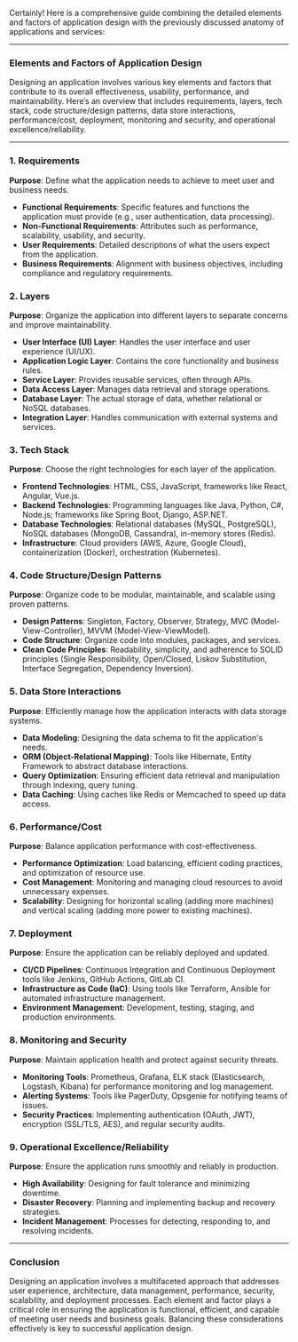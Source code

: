 Certainly! Here is a comprehensive guide combining the detailed elements and factors of application design with the previously discussed anatomy of applications and services:

---

### Elements and Factors of Application Design

Designing an application involves various key elements and factors that contribute to its overall effectiveness, usability, performance, and maintainability. Here’s an overview that includes requirements, layers, tech stack, code structure/design patterns, data store interactions, performance/cost, deployment, monitoring and security, and operational excellence/reliability.

---

### 1. Requirements

**Purpose**: Define what the application needs to achieve to meet user and business needs.

- **Functional Requirements**: Specific features and functions the application must provide (e.g., user authentication, data processing).
- **Non-Functional Requirements**: Attributes such as performance, scalability, usability, and security.
- **User Requirements**: Detailed descriptions of what the users expect from the application.
- **Business Requirements**: Alignment with business objectives, including compliance and regulatory requirements.

### 2. Layers

**Purpose**: Organize the application into different layers to separate concerns and improve maintainability.

- **User Interface (UI) Layer**: Handles the user interface and user experience (UI/UX).
- **Application Logic Layer**: Contains the core functionality and business rules.
- **Service Layer**: Provides reusable services, often through APIs.
- **Data Access Layer**: Manages data retrieval and storage operations.
- **Database Layer**: The actual storage of data, whether relational or NoSQL databases.
- **Integration Layer**: Handles communication with external systems and services.

### 3. Tech Stack

**Purpose**: Choose the right technologies for each layer of the application.

- **Frontend Technologies**: HTML, CSS, JavaScript, frameworks like React, Angular, Vue.js.
- **Backend Technologies**: Programming languages like Java, Python, C#, Node.js; frameworks like Spring Boot, Django, ASP.NET.
- **Database Technologies**: Relational databases (MySQL, PostgreSQL), NoSQL databases (MongoDB, Cassandra), in-memory stores (Redis).
- **Infrastructure**: Cloud providers (AWS, Azure, Google Cloud), containerization (Docker), orchestration (Kubernetes).

### 4. Code Structure/Design Patterns

**Purpose**: Organize code to be modular, maintainable, and scalable using proven patterns.

- **Design Patterns**: Singleton, Factory, Observer, Strategy, MVC (Model-View-Controller), MVVM (Model-View-ViewModel).
- **Code Structure**: Organize code into modules, packages, and services.
- **Clean Code Principles**: Readability, simplicity, and adherence to SOLID principles (Single Responsibility, Open/Closed, Liskov Substitution, Interface Segregation, Dependency Inversion).

### 5. Data Store Interactions

**Purpose**: Efficiently manage how the application interacts with data storage systems.

- **Data Modeling**: Designing the data schema to fit the application's needs.
- **ORM (Object-Relational Mapping)**: Tools like Hibernate, Entity Framework to abstract database interactions.
- **Query Optimization**: Ensuring efficient data retrieval and manipulation through indexing, query tuning.
- **Data Caching**: Using caches like Redis or Memcached to speed up data access.

### 6. Performance/Cost

**Purpose**: Balance application performance with cost-effectiveness.

- **Performance Optimization**: Load balancing, efficient coding practices, and optimization of resource use.
- **Cost Management**: Monitoring and managing cloud resources to avoid unnecessary expenses.
- **Scalability**: Designing for horizontal scaling (adding more machines) and vertical scaling (adding more power to existing machines).

### 7. Deployment

**Purpose**: Ensure the application can be reliably deployed and updated.

- **CI/CD Pipelines**: Continuous Integration and Continuous Deployment tools like Jenkins, GitHub Actions, GitLab CI.
- **Infrastructure as Code (IaC)**: Using tools like Terraform, Ansible for automated infrastructure management.
- **Environment Management**: Development, testing, staging, and production environments.

### 8. Monitoring and Security

**Purpose**: Maintain application health and protect against security threats.

- **Monitoring Tools**: Prometheus, Grafana, ELK stack (Elasticsearch, Logstash, Kibana) for performance monitoring and log management.
- **Alerting Systems**: Tools like PagerDuty, Opsgenie for notifying teams of issues.
- **Security Practices**: Implementing authentication (OAuth, JWT), encryption (SSL/TLS, AES), and regular security audits.

### 9. Operational Excellence/Reliability

**Purpose**: Ensure the application runs smoothly and reliably in production.

- **High Availability**: Designing for fault tolerance and minimizing downtime.
- **Disaster Recovery**: Planning and implementing backup and recovery strategies.
- **Incident Management**: Processes for detecting, responding to, and resolving incidents.

---

### Conclusion

Designing an application involves a multifaceted approach that addresses user experience, architecture, data management, performance, security, scalability, and deployment processes. Each element and factor plays a critical role in ensuring the application is functional, efficient, and capable of meeting user needs and business goals. Balancing these considerations effectively is key to successful application design.
